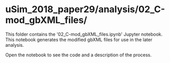 # uSim_2018_paper29/analysis/02_C-mod_gbXML_files/

This folder contains the '02_C-mod_gbXML_files.ipynb' Jupyter notebook. 
This notebook generates the modified gbXML files for use in the later analysis.

Open the notebook to see the code and a description of the process.
